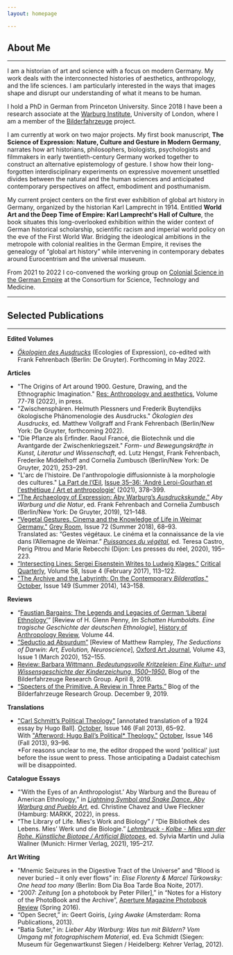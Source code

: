 ```yaml
---
layout: homepage

---
```

## About Me

---

I am a historian of art and science with a focus on modern Germany. My work deals with the interconnected histories of aesthetics, anthropology, and the life sciences. I am particularly interested in the ways that images shape and disrupt our understanding of what it means to be human. 

I hold a PhD in German from Princeton University. Since 2018 I have been a research associate at the [Warburg Institute](https://warburg.sas.ac.uk), University of London, where I am a member of the [Bilderfahrzeuge](https://bilderfahrzeuge.hypotheses.org) project. 

I am currently at work on two major projects. My first book manuscript, **The Science of Expression: Nature, Culture and Gesture in Modern Germany**, narrates how art historians, philosophers, biologists, psychologists and filmmakers in early twentieth-century Germany worked together to construct an alternative epistemology of gesture. I show how their long-forgotten interdisciplinary experiments on expressive movement unsettled divides between the natural and the human sciences and anticipated contemporary perspectives on affect, embodiment and posthumanism.

My current project centers on the first ever exhibition of global art history in Germany, organized by the historian Karl Lamprecht in 1914. Entitled **World Art and the Deep Time of Empire: Karl Lamprecht's Hall of Culture**, the book situates this long-overlooked exhibition within the wider context of German historical scholarship, scientific racism and imperial world policy on the eve of the First World War. Bridging the ideological ambitions in the metropole with colonial realities in the German Empire, it revises the genealogy of “global art history” while intervening in contemporary debates around Eurocentrism and the universal museum. 

From 2021 to 2022 I co-convened the working group on [Colonial Science in the German Empire](https://www.chstm.org/content/colonial-science-german-empire-0) at the Consortium for Science, Technology and Medicine.


---
## Selected Publications

---

**Edited Volumes**

* [_Ökologien des Ausdrucks_](https://www.degruyter.com/view/title/541863?rskey=HTbvuT&result=6) (Ecologies of Expression), co-edited with Frank Fehrenbach (Berlin: De Gruyter). Forthcoming in May 2022.

**Articles**

* "The Origins of Art around 1900. Gesture, Drawing, and the Ethnographic Imagination." <u>Res: Anthropology and aesthetics</u>, Volume 77-78 (2022), in press.
* "Zwischensphären. Helmuth Plessners und Frederik Buytendijks ökologische Phänomenologie des Ausdrucks." _Ökologien des Ausdrucks_, ed. Matthew Vollgraff and Frank Fehrenbach (Berlin/New York: De Gruyter, forthcoming 2022).
* "Die Pflanze als Erfinder. Raoul Francé, die Biotechnik und die Avantgarde der Zwischenkriegszeit." _Form- und Bewegungskräfte in Kunst, Literatur und Wissenschaft_, ed. Lutz Hengst, Frank Fehrenbach, Frederike Middelhoff and Cornelia Zumbusch (Berlin/New York: De Gruyter, 2021), 253–291.
* "L'arc de l'histoire. De l'anthropologie diffusionniste à la morphologie des cultures." <u>La Part de l’Œil</u>, [Issue 35–36: 'André Leroi-Gourhan et l'esthétique / Art et anthropologie'](http://www.lapartdeloeil.be/fr/revues_details.php?vid=29) (2021), 378–399.
* [“The Archaeology of Expression: Aby Warburg’s _Ausdruckskunde_.”](https://www.degruyter.com/document/doi/10.1515/9783110583410-010/html) _Aby Warburg und die Natur_, ed. Frank Fehrenbach and Cornelia Zumbusch (Berlin/New York: De Gruyter, 2019), 121–148.
* [“Vegetal Gestures. Cinema and the Knowledge of Life in Weimar Germany."](https://www.mitpressjournals.org/doi/pdf/10.1162/grey_a_00252) <u>Grey Room</u>, Issue 72 (Summer 2018), 68–93.  
Translated as: “Gestes végétaux. Le cinéma et la connaissance de la vie dans l’Allemagne de Weimar.” [_Puissances du végétal_](https://www.lespressesdureel.com/EN/ouvrage.php?id=7775), ed. Teresa Castro, Perig Pitrou and Marie Rebecchi (Dijon: Les presses du réel, 2020), 195–223.
* [“Intersecting Lines: Sergei Eisenstein Writes to Ludwig Klages.”](https://onlinelibrary.wiley.com/doi/abs/10.1111/criq.12325) <u>Critical Quarterly</u>, Volume 58, Issue 4 (February 2017), 113–122.
* ["The Archive and the Labyrinth: On the Contemporary _Bilderatlas_."](https://www.mitpressjournals.org/doi/pdf/10.1162/OCTO_a_00187) <u>October</u>, Issue 149 (Summer 2014), 143–158.

**Reviews**

* “[Faustian Bargains: The Legends and Legacies of German ‘Liberal Ethnology’](https://histanthro.org/reviews/faustian-bargains/)” \[Review of H. Glenn Penny, _Im Schatten Humboldts. Eine tragische Geschichte der deutschen Ethnologie_\], <u>History of Anthropology Review</u>, Volume 44.
* [“Seductio ad Absurdum”](https://academic.oup.com/oaj/article-abstract/43/1/152/5766082) \[Review of Matthew Rampley, _The Seductions of Darwin: Art, Evolution, Neuroscience_\], <u>Oxford Art Journal</u>, Volume 43, Issue 1 (March 2020), 152–155.
* [Review: Barbara Wittmann, _Bedeutungsvolle Kritzeleien: Eine Kultur- und Wissensgeschichte der Kinderzeichung, 1500–1950_.](https://bilderfahrzeuge.hypotheses.org/3609) Blog of the Bilderfahrzeuge Research Group. April 8, 2019.
* [“Specters of the Primitive. A Review in Three Parts.”](https://bilderfahrzeuge.hypotheses.org/4487) Blog of the Bilderfahrzeuge Research Group. December 9, 2019.

**Translations**

* ["Carl Schmitt’s Political Theology"](https://www.mitpressjournals.org/doi/pdf/10.1162/OCTO_a_00157) \[annotated translation of a 1924 essay by Hugo Ball\]. <u>October</u>, Issue 146 (Fall 2013), 65–92.  
With ["Afterword: Hugo Ball’s Political* Theology."](https://www.mitpressjournals.org/doi/pdf/10.1162/OCTO_a_00160) <u>October</u>, Issue 146 (Fall 2013), 93–96.  
    *For reasons unclear to me, the editor dropped the word 'political' just before the issue went to press. Those anticipating a Dadaist catechism will be disappointed.

**Catalogue Essays**

* “‘With the Eyes of an Anthropologist.’ Aby Warburg and the Bureau of American Ethnology,” in [_Lightning Symbol and Snake Dance. Aby Warburg and Pueblo Art_](https://www.hatjecantz.de/lightning-symbol-and-snake-dance-8155-1.html?article_id=8155&clang=1), ed. Christine Chavez and Uwe Fleckner (Hamburg: MARKK, 2022), in press.
* “The Library of Life. Mies's Work and Biology” / “Die Bibliothek des Lebens. Mies’ Werk und die Biologie.” [_Lehmbruck - Kolbe - Mies van der Rohe. Künstliche Biotope / Artificial Biotopes_](https://www.hirmerverlag.de/eu/titel-3-3/lehmbruck_kolbe_mies_van_der_rohe-2196/), ed. Sylvia Martin und Julia Wallner (Munich: Hirmer Verlag, 2021), 195–217.

**Art Writing**

* "Mnemic Seizures in the Digestive Tract of the Universe” and "Blood is never buried – it only ever flows” in: _Elise Florenty & Marcel Türkowsky: One head too many_ (Berlin: Bom Dia Boa Tarde Boa Noite, 2017).
* “2007: _Zeitung_ \[on a photobook by Peter Piller\],” in “Notes for a History of the PhotoBook and the Archive”, <u>Aperture Magazine Photobook Review</u> (Spring 2016).
* “Open Secret,” in: Geert Goiris, _Lying Awake_ (Amsterdam: Roma Publications, 2013).
* “Batia Suter,” in: _Lieber Aby Warburg: Was tun mit Bildern? Vom Umgang mit fotographischem Material_, ed. Eva Schmidt (Siegen: Museum für Gegenwartkunst Siegen / Heidelberg: Kehrer Verlag, 2012).
